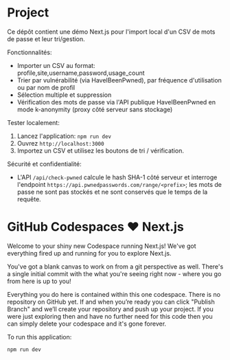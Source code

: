 # Project

Ce dépôt contient une démo Next.js pour l'import local d'un CSV de mots de passe et leur tri/gestion.

Fonctionnalités:

- Importer un CSV au format: profile,site,username,password,usage_count
- Trier par vulnérabilité (via HaveIBeenPwned), par fréquence d'utilisation ou par nom de profil
- Sélection multiple et suppression
- Vérification des mots de passe via l'API publique HaveIBeenPwned en mode k-anonymity (proxy côté serveur sans stockage)

Tester localement:

1. Lancez l'application: `npm run dev`
2. Ouvrez `http://localhost:3000`
3. Importez un CSV et utilisez les boutons de tri / vérification.

Sécurité et confidentialité:

- L'API `/api/check-pwned` calcule le hash SHA-1 côté serveur et interroge l'endpoint `https://api.pwnedpasswords.com/range/<prefix>`; les mots de passe ne sont pas stockés et ne sont conservés que le temps de la requête.

# GitHub Codespaces ♥️ Next.js

Welcome to your shiny new Codespace running Next.js! We've got everything fired up and running for you to explore Next.js.

You've got a blank canvas to work on from a git perspective as well. There's a single initial commit with the what you're seeing right now - where you go from here is up to you!

Everything you do here is contained within this one codespace. There is no repository on GitHub yet. If and when you’re ready you can click "Publish Branch" and we’ll create your repository and push up your project. If you were just exploring then and have no further need for this code then you can simply delete your codespace and it's gone forever.

To run this application:

```
npm run dev
```

